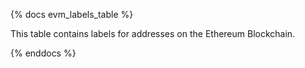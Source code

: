 {% docs evm_labels_table %}

This table contains labels for addresses on the Ethereum Blockchain. 

{% enddocs %}
